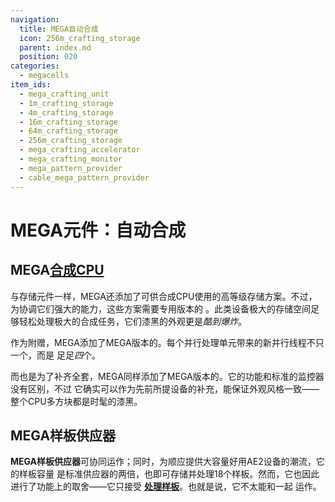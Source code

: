 ```yaml
---
navigation:
  title: MEGA自动合成
  icon: 256m_crafting_storage
  parent: index.md
  position: 020
categories:
  - megacells
item_ids:
  - mega_crafting_unit
  - 1m_crafting_storage
  - 4m_crafting_storage
  - 16m_crafting_storage
  - 64m_crafting_storage
  - 256m_crafting_storage
  - mega_crafting_accelerator
  - mega_crafting_monitor
  - mega_pattern_provider
  - cable_mega_pattern_provider
---
```


# MEGA元件：自动合成

<GameScene zoom="6" background="transparent">
  <ImportStructure src="assets/assemblies/crafting_cpu.snbt" />
  <IsometricCamera yaw="195" pitch="10" />
</GameScene>

## MEGA[合成CPU](ae2:items-blocks-machines/crafting_cpu_multiblock.md)

<Row>
  <BlockImage id="mega_crafting_unit" scale="4" />
  <BlockImage id="1m_crafting_storage" scale="4" />
  <BlockImage id="4m_crafting_storage" scale="4" />
  <BlockImage id="16m_crafting_storage" scale="4" />
  <BlockImage id="64m_crafting_storage" scale="4" />
  <BlockImage id="256m_crafting_storage" scale="4" />
</Row>

与存储元件一样，MEGA还添加了可供合成CPU使用的高等级存储方案。不过，为协调它们强大的能力，这些方案需要专用版本的
<ItemLink id="ae2:crafting_unit" />。此类设备极大的存储空间足够轻松处理极大的合成任务，它们漆黑的外观更是*酷到爆炸*。

<RecipeFor id="mega_crafting_unit" />
<RecipeFor id="1m_crafting_storage" />
<RecipeFor id="4m_crafting_storage" />
<RecipeFor id="16m_crafting_storage" />
<RecipeFor id="64m_crafting_storage" />
<RecipeFor id="256m_crafting_storage" />

作为附赠，MEGA添加了MEGA版本的<ItemLink id="ae2:crafting_accelerator" />。每个并行处理单元带来的新并行线程不只一个，而是
足足*四*个。

<BlockImage id="mega_crafting_accelerator" scale="4" />
<RecipeFor id="mega_crafting_accelerator" />

而也是为了补齐全套，MEGA同样添加了MEGA版本的<ItemLink id="ae2:crafting_monitor" />。它的功能和标准的监控器没有区别，不过
它确实可以作为先前所提设备的补充，能保证外观风格一致——整个CPU多方块都是时髦的漆黑。

<BlockImage id="mega_crafting_monitor" scale="4" />
<RecipeFor id="mega_crafting_monitor" />

## MEGA样板供应器

<Row>
  <BlockImage id="mega_pattern_provider" scale="4" />
  <GameScene zoom="4" background="transparent">
    <ImportStructure src="assets/assemblies/cable_mega_pattern_provider.snbt" />
  </GameScene>
</Row>

**MEGA样板供应器**可协同<ItemLink id="ae2:pattern_provider" />运作；同时，为顺应提供大容量好用AE2设备的潮流，它的样板容量
是标准供应器的两倍，也即可存储并处理18个样板。然而，它也因此进行了功能上的取舍——它只接受
[**处理样板**](ae2:items-blocks-machines/patterns.md)。也就是说，它不太能和<ItemLink id="ae2:molecular_assembler" />一起
运作。

<Row>
  <RecipeFor id="mega_pattern_provider" />
  <RecipeFor id="cable_mega_pattern_provider" />
</Row>
